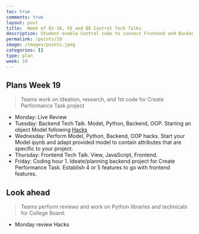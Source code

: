 ```yaml
---
toc: true
comments: true
layout: post
title:  Week of 01-16, FE and BE Control Tech Talks
description: Student enable Control code to connect Frontend and Backend development for their Create Performance Task project
permalink: /points/19
image: /images/points.jpeg
categories: []
type: plan
week: 19
---
```


## Plans Week 19
> Teams work on Ideation, research, and 1st code for Create Performance Task project
- Monday: Live Review
- Tuesday: Backend Tech Talk.  Model, Python, Backend, OOP.  Starting an object Model following [Hacks](https://nighthawkcoders.github.io/APCSP//2023/01/03/PBL-model.html#Hacks)
- Wednesday: Perform Model, Python, Backend, OOP hacks.  Start your Model ipynb and adapt provided model to contain attributes that are specific to your project.
- Thursday: Frontend Tech Talk.  View, JavaScript, Frontend.  
- Friday: Coding hour 1. Ideate/planning backend project for Create Performance Task.  Establish 4 or 5 features to go with frontend features.

## Look ahead
> Teams perform reviews and work on Python libraries and technicals for College Board.
- Monday review Hacks

